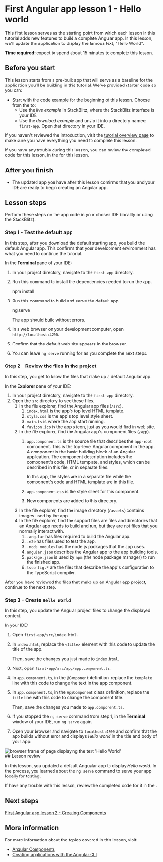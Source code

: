 # First Angular app lesson 1 - Hello world

This first lesson serves as the starting point from which each lesson in this tutorial adds new features to build a complete Angular app. In this lesson, we'll update the application to display the famous text, "Hello World".

**Time required:** expect to spend about 15 minutes to complete this lesson.

## Before you start

This lesson starts from a pre-built app that will serve as a baseline for the application you'll be building in this tutorial. We've provided starter code so you can:

*   Start with the code example for the beginning of this lesson. Choose from the <live-example name="first-app-lesson-00"></live-example> to:
    *   Use the *live example* in StackBlitz, where the StackBlitz interface is your IDE.
    *   Use the *download example* and unzip it into a directory named: `first-app`. Open that directory in your IDE.

If you haven't reviewed the introduction, visit the [tutorial overview page](tutorial/first-app) to make sure you have everything you need to complete this lesson.

If you have any trouble during this lesson, you can review the completed code for this lesson, in the <live-example></live-example> for this lesson.

## After you finish

* The updated app you have after this lesson confirms that you and your IDE are ready to begin creating an Angular app.

## Lesson steps

Perform these steps on the app code in your chosen IDE (locallly or using the StackBlitz).

### Step 1 - Test the default app

In this step, after you download the default starting app, you build the default Angular app.
This confirms that your development environment has what you need to continue the tutorial.

In the **Terminal** pane of your IDE:

1.  In your project directory, navigate to the `first-app` directory.
1.  Run this command to install the dependencies needed to run the app.
    
    <code-example format="shell" language="shell">

    npm install

    </code-example>

1.  Run this command to build and serve the default app.

    <code-example format="shell" language="shell">

    ng serve

    </code-example>

    The app should build without errors.

1.  In a web browser on your development computer, open `http://localhost:4200`.
1.  Confirm that the default web site appears in the browser.
1.  You can leave `ng serve` running for as you complete the next steps.

### Step 2 - Review the files in the project

In this step, you get to know the files that make up a default Angular app.

In the **Explorer** pane of your IDE:

1.  In your project directory, navigate to the `first-app` directory.
1.  Open the `src` directory to see these files.
    1.  In the file explorer, find the Angular app files (`/src`).
        1.  `index.html` is the app's top level HTML template.
        1.  `style.css` is the app's top level style sheet.
        1.  `main.ts` is where the app start running.
        1.  `favicon.ico` is the app's icon, just as you would find in web site.
    1.  In the file explorer, find the Angular app's component files (`/app`).
        1.  `app.component.ts` is the source file that describes the `app-root` component.
            This is the top-level Angular component in the app. A component is the basic building block of an Angular application.
            The component description includes the component's code, HTML template, and styles, which can be described in this file, or in separate files.

            In this app, the styles are in a separate file while the component's code and HTML template are in this file.
        1.  `app.component.css` is the style sheet for this component.
        1.  New components are added to this directory.
    1.  In the file explorer, find the image directory (`/assets`) contains images used by the app.
    1.  In the file explorer, find the support files are files and directories that an Angular app needs to build and run, but they are not files that you normally interact with.
        1.  `.angular` has files required to build the Angular app.
        1.  `.e2e` has files used to test the app.
        1.  `.node_modules` has the node.js packages that the app uses.
        1.  `angular.json` describes the Angular app to the app building tools.
        1.  `package.json` is used by `npm` (the node package manager) to run the finished app.
        1.  `tsconfig.*` are the files that describe the app's configuration to the TypeScript compiler.

After you have reviewed the files that make up an Angular app project, continue to the next step.

### Step 3 - Create `Hello World`

In this step, you update the Angular project files to change the displayed content.

In your IDE:

1.  Open `first-app/src/index.html`.
1.  In `index.html`, replace the `<title>` element with this code to update the title of the app.

    <code-example header="Replace in src/index.html" path="first-app-lesson-01/src/index.html" region="app-title"></code-example>

    Then, save the changes you just made to `index.html`.

1.  Next, open  `first-app/src/app/app.component.ts`.
1.  In `app.component.ts`, in the `@Component` definition, replace the `template` line with this code to change the text in the app component.

    <code-example header="Replace in src/app/app.component.ts" path="first-app-lesson-01/src/app/app.component.ts" region="app-comp-template"></code-example>

1.  In `app.component.ts`, in the `AppComponent` class definition, replace the `title` line with this code to change the component title.

    <code-example header="Replace in src/app/app.component.ts" path="first-app-lesson-01/src/app/app.component.ts" region="app-comp-title"></code-example>

    Then, save the changes you made to `app.component.ts`.

1.  If you stopped the `ng serve` command from step 1, in the **Terminal** window of your IDE, run `ng serve` again.
1.  Open your browser and navigate to `localhost:4200` and confirm that the app builds without error and displays *Hello world* in the title and body of your app:
<section class="lightbox">
<img alt="browser frame of page displaying the text 'Hello World'" src="generated/images/guide/faa/homes-app-lesson-01-browser.png">
</section>
## Lesson review

In this lesson, you updated a default Angualar app to display *Hello world*.
In the process, you learned about the `ng serve` command to serve your app locally for testing.

If have any trouble with this lesson, review the completed code for it in the <live-example></live-example>.

## Next steps

[First Angular app lesson 2 - Creating Components](tutorial/first-app/first-app-lesson-02)

## More information

For more information about the topics covered in this lesson, visit:

* [Angular Components](https://angular.io/guide/component-overview)
* [Creating applications with the Angular CLI](https://angular.io/cli)

